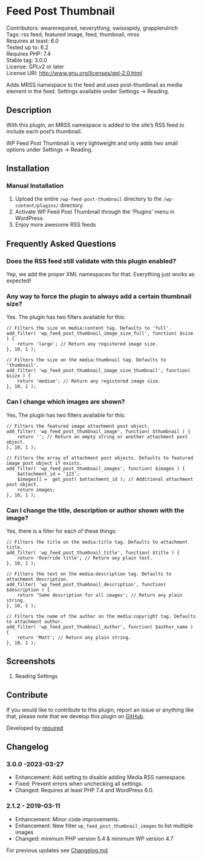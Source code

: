 # Feed Post Thumbnail #
Contributors: wearerequired, neverything, swissspidy, grapplerulrich  
Tags: rss feed, featured image, feed, thumbnail, mrss  
Requires at least: 6.0  
Tested up to: 6.2  
Requires PHP: 7.4  
Stable tag: 3.0.0  
License: GPLv2 or later  
License URI: http://www.gnu.org/licenses/gpl-2.0.html  

Adds MRSS namespace to the feed and uses post-thumbnail as media element in the feed. Settings available under Settings -> Reading.

## Description ##

With this plugin, an MRSS namespace is added to the site’s RSS feed to include each post’s thumbnail.

WP Feed Post Thumbnail is very lightweight and only adds two small options under Settings -> Reading.

## Installation ##

### Manual Installation ###

1. Upload the entire `/wp-feed-post-thumbnail` directory to the `/wp-content/plugins/` directory.
2. Activate WP Feed Post Thumbnail through the 'Plugins' menu in WordPress.
3. Enjoy more awesome RSS feeds

## Frequently Asked Questions ##

### Does the RSS feed still validate with this plugin enabled? ###

Yep, we add the proper XML namespaces for that. Everything just works as expected!

### Any way to force the plugin to always add a certain thumbnail size? ###

Yes. The plugin has two filters available for this:

	// Filters the size on media:content tag. Defaults to 'full'.
	add_filter( 'wp_feed_post_thumbnail_image_size_full', function( $size ) {
		return 'large'; // Return any registered image size.
	}, 10, 1 );

	// Filters the size on the media:thumbnail tag. Defaults to 'thumbnail'.
	add_filter( 'wp_feed_post_thumbnail_image_size_thumbnail', function( $size ) {
		return 'medium'; // Return any registered image size.
	}, 10, 1 );

### Can I change which images are shown? ###

Yes, The plugin has two filters available for this:

	// Filters the featured image attachment post object.
	add_filter( 'wp_feed_post_thumbnail_image', function( $thumbnail ) {
		return ''; // Return an empty string or another attachment post object.
	}, 10, 1 );

	// Filters the array of attachment post objects. Defaults to featured image post object if exists.
	add_filter( 'wp_feed_post_thumbnail_images', function( $images ) {
		$attachment_id = '123';
		$images[] =  get_post( $attachment_id ); // Additional attachment post object.
		return images;
	}, 10, 1 );

### Can I change the title, description or author shown with the image? ###

Yes, there is a filter for each of these things:

	// Filters the title on the media:title tag. Defaults to attachment title.
	add_filter( 'wp_feed_post_thumbnail_title', function( $title ) {
		return 'Override title'; // Return any plain text.
	}, 10, 1 );

	// Filters the text on the media:description tag. Defaults to attachment description.
	add_filter( 'wp_feed_post_thumbnail_description', function( $description ) {
		return 'Same description for all images'; // Return any plain string.
	}, 10, 1 );

	// Filters the name of the author on the media:copyright tag. Defaults to attachment author.
	add_filter( 'wp_feed_post_thumbnail_author', function( $author_name ) {
		return 'Matt'; // Return any plain string.
	}, 10, 1 );

## Screenshots ##

1. Reading Settings

## Contribute ##

If you would like to contribute to this plugin, report an issue or anything like that, please note that we develop this plugin on [GitHub](https://github.com/wearerequired/required-wp-feed-post-thumbnail).

Developed by [required](https://required.com/ "Team of experienced web professionals from Switzerland & Germany")

## Changelog ##

### 3.0.0 -2023-03-27 ###
* Enhancement: Add setting to disable adding Media RSS namespace.
* Fixed: Prevent errors when unchecking all settings.
* Changed: Requires at least PHP 7.4 and WordPress 6.0.

### 2.1.2 - 2019-03-11 ###
* Enhancement: Minor code improvements.
* Enhancement: New filter `wp_feed_post_thumbnail_images` to list multiple images
* Changed: minimum PHP version 5.4 & minimum WP version 4.7

For previous updates see [Changelog.md](https://github.com/wearerequired/wp-feed-post-thumbnail/blob/master/CHANGELOG.md).
